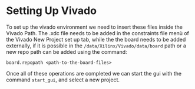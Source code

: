 # Setting Up Vivado

To set up the vivado environment we need to insert these files inside the Vivado Path. The .xdc file needs to be added in the constraints file menù of the Vivado New Project set up tab, while the the board needs to be added externally, if it is possible in the `/data/Xilinx/Vivado/data/board` path or a new repo path can be added using the command:

`board.repopath <path-to-the-board-files>`

Once all of these operations are completed we can start the gui with the command `start_gui`, and select a new project.
